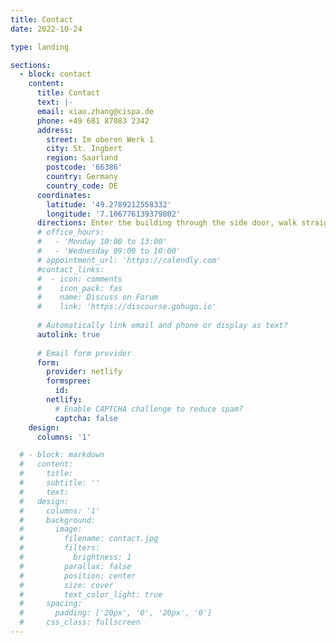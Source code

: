 ```yaml
---
title: Contact
date: 2022-10-24

type: landing

sections:
  - block: contact
    content:
      title: Contact
      text: |-
      email: xiao.zhang@cispa.de
      phone: +49 681 87083 2342
      address:
        street: Im oberen Werk 1
        city: St. Ingbert
        region: Saarland
        postcode: '66386'
        country: Germany
        country_code: DE
      coordinates:
        latitude: '49.2789212558332'
        longitude: '7.106776139379802'
      directions: Enter the building through the side door, walk straight down the hallway, and you’ll find our lab in Room 0.27 on the first floor.
      # office_hours:
      #   - 'Monday 10:00 to 13:00'
      #   - 'Wednesday 09:00 to 10:00'
      # appointment_url: 'https://calendly.com'
      #contact_links:
      #  - icon: comments
      #    icon_pack: fas
      #    name: Discuss on Forum
      #    link: 'https://discourse.gohugo.io'
    
      # Automatically link email and phone or display as text?
      autolink: true
    
      # Email form provider
      form:
        provider: netlify
        formspree:
          id:
        netlify:
          # Enable CAPTCHA challenge to reduce spam?
          captcha: false
    design:
      columns: '1'

  # - block: markdown
  #   content:
  #     title:
  #     subtitle: ''
  #     text:
  #   design:
  #     columns: '1'
  #     background:
  #       image: 
  #         filename: contact.jpg
  #         filters:
  #           brightness: 1
  #         parallax: false
  #         position: center
  #         size: cover
  #         text_color_light: true
  #     spacing:
  #       padding: ['20px', '0', '20px', '0']
  #     css_class: fullscreen
---
```

